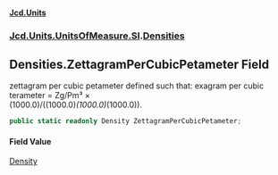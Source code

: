 #### [Jcd.Units](index.md 'index')
### [Jcd.Units.UnitsOfMeasure.SI](Jcd.Units.UnitsOfMeasure.SI.md 'Jcd.Units.UnitsOfMeasure.SI').[Densities](Densities.md 'Jcd.Units.UnitsOfMeasure.SI.Densities')

## Densities.ZettagramPerCubicPetameter Field

zettagram per cubic petameter defined such that: exagram per cubic terameter = Zg/Pm³ ×  
(1000.0)/((1000.0)*(1000.0)*(1000.0)).

```csharp
public static readonly Density ZettagramPerCubicPetameter;
```

#### Field Value
[Density](Density.md 'Jcd.Units.UnitTypes.Density')